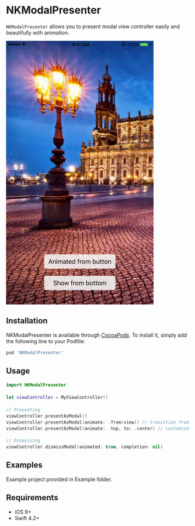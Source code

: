 # NKModalPresenter
`NKModalPresenter` allows you to present modal view controller easily and beautifully with animation.

![Demo Gif](Screenshots/demo1.gif)

## Installation

NKModalPresenter is available through [CocoaPods](http://cocoapods.org). To install
it, simply add the following line to your Podfile:

```ruby
pod 'NKModalPresenter'
```


## Usage
```swift
import NKModalPresenter

let viewController = MyViewController()

// Presenting
viewController.presentAsModal()
viewController.presentAsModal(animate: .from(view)) // transition from view
viewController.presentAsModal(animate: .top, to: .center) // customize the animation path

// Dismissing
viewController.dismissModal(animated: true, completion: nil)
```

## Examples

Example project provided in Example folder.

## Requirements

* iOS 9+
* Swift 4.2+
